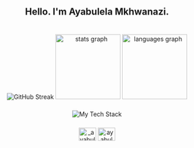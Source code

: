 <br clear="both">

<h2 align="center">Hello. I'm Ayabulela Mkhwanazi.</h2>

###

<br clear="both">
<div align="center">
  <img src="https://streak-stats.demolab.com?user=uNyanda&theme=catppuccin-macchiato&hide_border=true&border_radius=4.5" alt="GitHub Streak" /></a>
  <img src="https://github-readme-stats.vercel.app/api?username=uNyanda&hide_title=false&hide_rank=false&show_icons=true&include_all_commits=true&count_private=true&disable_animations=false&bg_color=24273a&text_color=cad3f5&icon_color=c6a0f6&title_color=8bd5ca&locale=en&hide_border=true" height="150" alt="stats graph"  />
  <img src="https://github-readme-stats.vercel.app/api/top-langs?username=uNyanda&locale=en&hide_title=false&layout=pie&card_width=320&langs_count=5&bg_color=24273a&text_color=cad3f5&icon_color=c6a0f6&title_color=8bd5ca&hide_border=true" height="150" alt="languages graph"  />
</div>

###

<div align="center">
  <img src="https://github-readme-tech-stack.vercel.app/api/cards?align=center&titleAlign=center&fontFamily=JetBrains+Mono&showBorder=false&lineCount=6&theme=catppuccin_macchiato&hideTitle=true" alt="My Tech Stack" />
</div>

###

<div align="center">
  <p align="center">
<a href="https://twitter.com/_ayabulela" target="blank"><img align="center" src="https://raw.githubusercontent.com/rahuldkjain/github-profile-readme-generator/master/src/images/icons/Social/twitter.svg" alt="_ayabulela" height="30" width="40" /></a>
<a href="https://linkedin.com/in/ayabulelamkhwanazi" target="blank"><img align="center" src="https://raw.githubusercontent.com/rahuldkjain/github-profile-readme-generator/master/src/images/icons/Social/linked-in-alt.svg" alt="ayabulelamkhwanazi" height="30" width="40" /></a>
</p>
</div>

###
